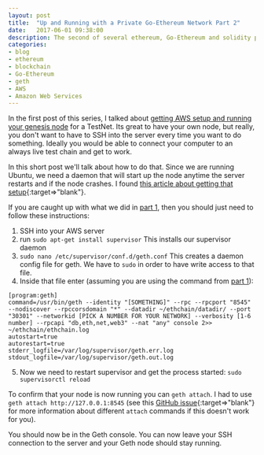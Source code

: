 ```yaml
---
layout: post
title:  "Up and Running with a Private Go-Ethereum Network Part 2"
date:   2017-06-01 09:38:00
description: The second of several ethereum, Go-Ethereum and solidity posts about getting a test net setup.
categories:
- blog
- ethereum
- blockchain
- Go-Ethereum
- geth
- AWS
- Amazon Web Services
---
```


In the first post of this series, I talked about [getting AWS setup and running your genesis node](/blog/ethereum/blockchain/go-ethereum/geth/aws/amazon%20web%20services/2017/05/26/building-a-private-geth-network/) for a TestNet.  Its great to have your own node, but really, you don't want to have to SSH into the server every time you want to do something.  Ideally you would be able to connect your computer to an always live test chain and get to work.

In this short post we'll talk about how to do that.  Since we are running Ubuntu, we need a daemon that will start up the node anytime the server restarts and if the node crashes.  I found [this article about getting that setup](https://hiddentao.com/archives/2016/05/04/setting-up-geth-ethereum-node-to-run-automatically-on-ubuntu/){:target=>"blank"}.

If you are caught up with what we did in [part 1](/blog/ethereum/blockchain/go-ethereum/geth/aws/amazon%20web%20services/2017/05/26/building-a-private-geth-network/), then you should just need to follow these instructions:
1. SSH into your AWS server
2. run `sudo apt-get install supervisor`
  This installs our supervisor daemon
3. `sudo nano /etc/supervisor/conf.d/geth.conf`
  This creates a daemon config file for geth. We have to `sudo` in order to have write access to that file.
4. Inside that file enter (assuming you are using the command from [part 1](/blog/ethereum/blockchain/go-ethereum/geth/aws/amazon%20web%20services/2017/05/26/building-a-private-geth-network/)):
```
[program:geth]
command=/usr/bin/geth --identity "[SOMETHING]" --rpc --rpcport "8545" --nodiscover --rpccorsdomain "*" --datadir ~/ethchain/datadir/ --port "30301" --networkid [PICK A NUMBER FOR YOUR NETWORK] --verbosity [1-6 number] --rpcapi "db,eth,net,web3" --nat "any" console 2>> ~/ethchain/ethchain.log
autostart=true  
autorestart=true  
stderr_logfile=/var/log/supervisor/geth.err.log  
stdout_logfile=/var/log/supervisor/geth.out.log  
```
5. Now we need to restart supervisor and get the process started: `sudo supervisorctl reload`

To confirm that your node is now running you can `geth attach`.  I had to use `geth attach http://127.0.0.1:8545` (see this [GitHub issue](https://github.com/ethereum/go-ethereum/issues/1908){:target=>"blank"} for more information about different `attach` commands if this doesn't work for you).

You should now be in the Geth console.  You can now leave your SSH connection to the server and your Geth node should stay running.
